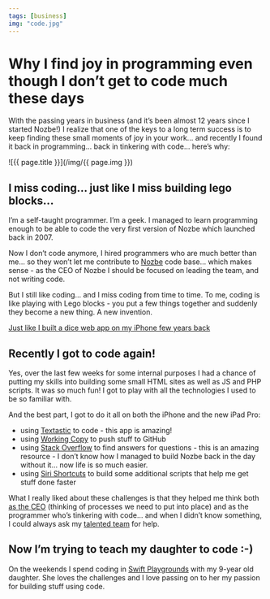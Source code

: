 ```yaml
---
tags: [business]
img: "code.jpg"
---
```


# Why I find joy in programming even though I don’t get to code much these days

With the passing years in business (and it’s been almost 12 years since I started Nozbe!) I realize that one of the keys to a long term success is to keep finding these small moments of joy in your work... and recently I found it back in programming... back in tinkering with code... here’s why:

<!--More-->

![{{ page.title }}](/img/{{ page.img }})

## I miss coding... just like I miss building lego blocks...

I’m a self-taught programmer. I’m a geek. I managed to learn programming enough to be able to code the very first version of Nozbe which launched back in 2007.

Now I don’t code anymore, I hired programmers who are much better than me... so they won’t let me contribute to [Nozbe](https://nozbe.com) code base... which makes sense - as the CEO of Nozbe I should be focused on leading the team, and not writing code.

But I still like coding... and I miss coding from time to time. To me, coding is like playing with Lego blocks - you put a few things together and suddenly they become a new thing. A new invention.

[Just like I built a dice web app on my iPhone few years back](https://sliwinski.com/code-iphone/)

## Recently I got to code again!

Yes, over the last few weeks for some internal purposes I had a chance of putting my skills into building some small HTML sites as well as JS and PHP scripts. It was so much fun! I got to play with all the technologies I used to be so familiar with.

And the best part, I got to do it all on both the iPhone and the new iPad Pro:

- using [Textastic](https://www.textasticapp.com) to code - this app is amazing!
- using [Working Copy](https://workingcopyapp.com) to push stuff to GitHub 
- using [Stack Overflow](https://stackoverflow.com/) to find answers for questions - this is an amazing resource - I don’t know how I managed to build Nozbe back in the day without it... now life is so much easier.
- using [Siri Shortcuts](https://support.apple.com/en-us/HT209055) to build some additional scripts that help me get stuff done faster

What I really liked about these challenges is that they helped me think both [as the CEO](https://nozbe.com/michael) (thinking of processes we need to put into place) and as the programmer who’s tinkering with code... and when I didn’t know something, I could always ask my [talented team](https://nozbe.com/team) for help.

## Now I’m trying to teach my daughter to code :-)

On the weekends I spend coding in [Swift Playgrounds](https://www.apple.com/swift/playgrounds/) with my 9-year old daughter. She loves the challenges and I love passing on to her my passion for building stuff using code.

[n]: https://nozbe.com/?a=mike
[p]: /podcast